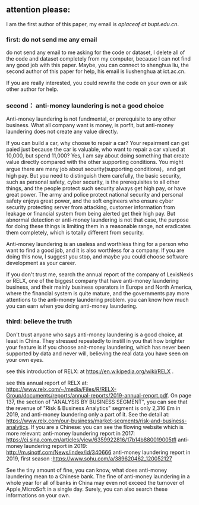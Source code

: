 ## attention please:

I am the first author of this paper, my email is *aplaceof at bupt.edu.cn*. 
### first: do not send me any email 
do not send any email to me asking for the code or dataset, I delete all of the code and dataset completely from my computer,  because I can not find any good job with this paper. Maybe, you can connect to shenghua liu, the second author of this paper for help, his email is  liushenghua at  ict.ac.cn.

If you are really interested, you could rewrite the code on your own or ask other author for help. 
### second： anti-money laundering is not a good choice 

Anti-money laundering is not fundmental, or prerequisite to any other business. What all company want is money, is porfit, but anti-money laundering does not create any value directly. 

If you can build a car, why choose to repair a car? Your repairment can get paied just because the car is valuable, who want to repair a car valued at 10,000, but spend 11,000? Yes, I am say about doing something that create value directly compared with the other supporting conditions. You might argue there are many job about security(supporting conditions)，and get high pay. But you need to distinguish them carefully, the basic security, such as personal safety, cyber security, is the prerequisites to all  other things, and the people protect such security always get high pay, or have great power. The army and police protect national security and personal safety enjoys great power, and the soft engineers who ensure cyber security protecting  server from attacking, customer information from leakage or financial system from being alerted get their high pay. But abnormal detection or anti-money laundering is not that case,  the purpose for doing these things is limiting them in a reasonable range, not eradicates them completely, which is totally different from security. 

Anti-money laundering is an useless and worthless thing for a person who want to find a good job, and it is also worthless for a company.  If you are doing this now, I suggest you stop, and maybe you could choose software development as your career. 

If you don't trust me, search the annual report of the company of  LexisNexis or RELX, one of the biggest company that have anti-money laundering business, and  their mainly business operators in Europe and North America, where the financial system is quite mature, and the governments pay more attentions to the anti-money laundering problem.  you can know how much you can earn when you doing anti-money laundering. 

### third:  believe the truth   
Don't trust anyone who says anti-money laundering is a good choice, at least in China.   They stressed repeatedly to instill in you that how brighter your feature is if you choose anit-money laundering,  which has never been supported by data and never will, believing the real data you have seen on your own eyes. 

see this introduction  of RELX: at https://en.wikipedia.org/wiki/RELX .

see this annual report of RELX at: https://www.relx.com/~/media/Files/R/RELX-Group/documents/reports/annual-reports/2019-annual-report.pdf. 
On page 137,  the section of "ANALYSIS BY BUSINESS SEGMENT", you can see that the revenue of  "Risk & Business Analytics" segment is only 2,316 £m in 2019, and anti-money laundering only a part of it. See the detail at: https://www.relx.com/our-business/market-segments/risk-and-business-analytics.
If you are a Chinese: you can see the flowing website which is more relevant:
anti-money laundering report in 2017: https://cj.sina.com.cn/articles/view/6359922816/17b14b880019005tfl
anti-money laundering report in 2019: http://m.sinotf.com/News/index/id/340666
anti-money laundering report in 2019, first season :https://www.sohu.com/a/389620462_120052127

See the tiny amount of fine, you can know, what does anti-money laundering  mean to a Chinese bank. The fine of anti-money laundering in a whole year for all of banks in China may even not exceed the turnover of Apple,MicroSoft in a single day.
Surely, you can also search these informations on  your own. 
